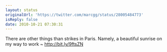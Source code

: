 ```yaml
---
layout: status
originalUrl: 'https://twitter.com/marcgg/status/28005484773'
isReply: false
date: 2010-10-21 07:30:31
---
```


There are other things than strikes in Paris. Namely, a beautiful sunrise on my way to work ~ http://bit.ly/9ftsZN
